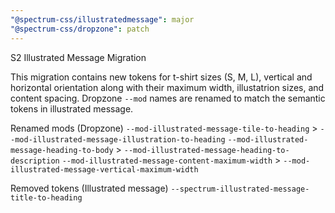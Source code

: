 ```yaml
---
"@spectrum-css/illustratedmessage": major
"@spectrum-css/dropzone": patch
---
```


S2 Illustrated Message Migration

This migration contains new tokens for t-shirt sizes (S, M, L), vertical and horizontal orientation along with their maximum width, illustatrion sizes, and content spacing. Dropzone `--mod` names are renamed to match the semantic tokens in illustrated message.

Renamed mods (Dropzone)
`--mod-illustrated-message-tile-to-heading` > `--mod-illustrated-message-illustration-to-heading`
`--mod-illustrated-message-heading-to-body` > `--mod-illustrated-message-heading-to-description`
`--mod-illustrated-message-content-maximum-width` > `--mod-illustrated-message-vertical-maximum-width`

Removed tokens (Illustrated message)
`--spectrum-illustrated-message-title-to-heading`
